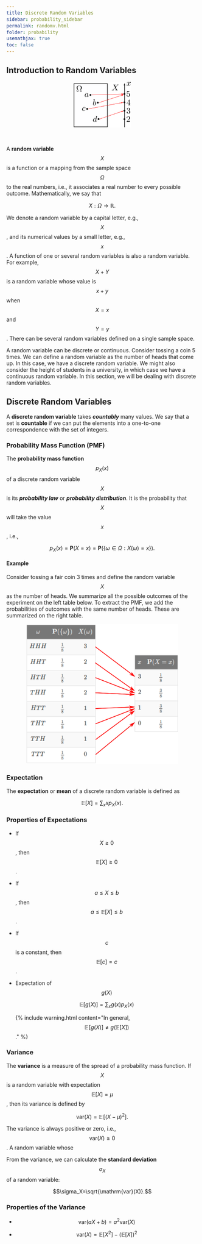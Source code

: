 ```yaml
---
title: Discrete Random Variables
sidebar: probability_sidebar
permalink: randomv.html
folder: probability
usemathjax: true
toc: false
---
```


## Introduction to Random Variables

<p align="center">
  <img src="images/prob/rvmap.png" style="width:150px;height:auto;"/>
</p>

<br>

A **random variable** $$X$$ is a function or a mapping from the sample space $$\Omega$$ to the real numbers, i.e., it associates a real number to every possible outcome. Mathematically, we say that

$$X:\Omega\rightarrow\mathbb{R}.$$

We denote a random variable by a capital letter, e.g., $$X$$, and its numerical values by a small letter, e.g., $$x$$. A function of one or several random variables is also a random variable. For example, $$X+Y$$ is a random variable whose value is $$x+y$$ when $$X=x$$ and $$Y=y$$. There can be several random variables defined on a single sample space.

A random variable can be discrete or continuous. Consider tossing a coin 5 times. We can define a random variable as the number of heads that come up. In this case, we have a discrete random variable. We might also consider the height of students in a university, in which case we have a continuous random variable. In this section, we will be dealing with discrete random variables.

## Discrete Random Variables

A **discrete random variable** takes ***countably*** many values. We say that a set is **countable** if we can put the elements into a one-to-one correspondence with the set of integers.

### Probability Mass Function (PMF)

The **probability mass function** $$p_X(x)$$ of a discrete random variable $$X$$ is its ***probability law*** or ***probability distribution***. It is the probability that $$X$$ will take the value $$x$$, i.e.,

$$p_X(x)=\mathbf{P}(X=x)=\mathbf{P}(\{\omega\in\Omega:X(\omega)=x\}).$$

#### Example

Consider tossing a fair coin 3 times and define the random variable $$X$$ as the number of heads. We summarize all the possible outcomes of the experiment on the left table below. To extract the PMF, we add the probabilities of outcomes with the same number of heads. These are summarized on the right table.

<p align="center">
  <img src="images/prob/pmf1.png" style="width:400px;height:auto;"/>
</p>

### Expectation

The **expectation** or **mean** of a discrete random variable is defined as

$$\mathbb{E}[X]=\sum_{x}xp_X(x).$$

### Properties of Expectations

* If $$X\geq0$$, then $$\mathbb{E}[X]\geq0$$.
* If $$a\leq X\leq b$$, then $$a\leq\mathbb{E}[X]\leq b$$.
* If $$c$$ is a constant, then $$\mathbb{E}[c]=c$$.
* Expectation of $$g(X)$$

  $$\mathbb{E}[g(X)]=\sum_{x}g(x)p_X(x)$$

  {% include warning.html content="In general, $$\mathbb{E}\!\left[g(X)\right]\neq g\left(\mathbb{E}[X]\right)$$." %}

### Variance

The **variance** is a measure of the spread of a probability mass function. If $$X$$ is a random variable with expectation $$\mathbb{E}[X]=\mu$$, then its variance is defined by

$$\mathrm{var}(X)=\mathbb{E}\!\left[\left(X-\mu\right)^2\right].$$

The variance is always positive or zero, i.e., $$\mathrm{var}(X)\geq0$$. A random variable whose

From the variance, we can calculate the **standard deviation** $$\sigma_X$$ of a random variable:

$$\sigma_X=\sqrt{\mathrm{var}(X)}.$$

### Properties of the Variance

* $$\mathrm{var}(aX+b)=a^2\mathrm{var}(X)$$

* $$\mathrm{var}(X)=\mathbb{E}[X^2]-\left(\mathbb{E}[X]\right)^2$$
